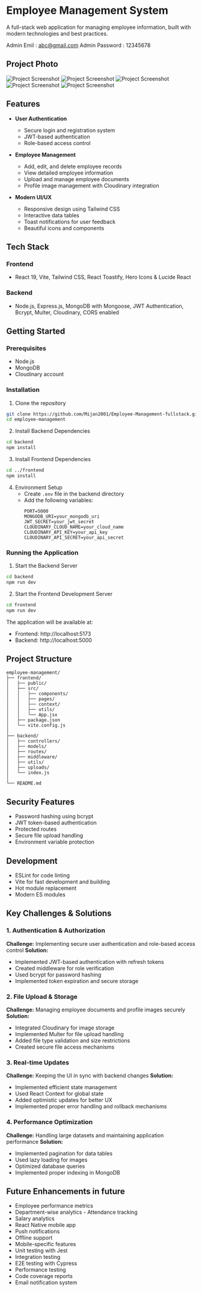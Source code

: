 ﻿# Employee Management System

A full-stack web application for managing employee information, built with modern technologies and best practices.

Admin Emil : abc@gmail.com
Admin Password : 12345678

## Project Photo

![Project Screenshot](./project-images/home.png)
![Project Screenshot](./project-images/admin-image1.png)
![Project Screenshot](./project-images/admin-image2.png)
![Project Screenshot](./project-images/admin-image3.png)
![Project Screenshot](./project-images/mobile-version.png)

## Features

-   **User Authentication**

    -   Secure login and registration system
    -   JWT-based authentication
    -   Role-based access control

-   **Employee Management**

    -   Add, edit, and delete employee records
    -   View detailed employee information
    -   Upload and manage employee documents
    -   Profile image management with Cloudinary integration

-   **Modern UI/UX**
    -   Responsive design using Tailwind CSS
    -   Interactive data tables
    -   Toast notifications for user feedback
    -   Beautiful icons and components

## Tech Stack

### Frontend

-   React 19, Vite, Tailwind CSS, React Toastify, Hero Icons & Lucide React

### Backend

-   Node.js, Express.js, MongoDB with Mongoose, JWT Authentication, Bcrypt, Multer, Cloudinary, CORS enabled

## Getting Started

### Prerequisites

-   Node.js
-   MongoDB
-   Cloudinary account

### Installation

1. Clone the repository

```bash
git clone https://github.com/Mijan2001/Employee-Management-fullstack.git
cd employee-management
```

2. Install Backend Dependencies

```bash
cd backend
npm install
```

3. Install Frontend Dependencies

```bash
cd ../frontend
npm install
```

4. Environment Setup
    - Create `.env` file in the backend directory
    - Add the following variables:
        ```
        PORT=5000
        MONGODB_URI=your_mongodb_uri
        JWT_SECRET=your_jwt_secret
        CLOUDINARY_CLOUD_NAME=your_cloud_name
        CLOUDINARY_API_KEY=your_api_key
        CLOUDINARY_API_SECRET=your_api_secret
        ```

### Running the Application

1. Start the Backend Server

```bash
cd backend
npm run dev
```

2. Start the Frontend Development Server

```bash
cd frontend
npm run dev
```

The application will be available at:

-   Frontend: http://localhost:5173
-   Backend: http://localhost:5000

## Project Structure

```
employee-management/
├── frontend/
│   ├── public/
│   ├── src/
│   │   ├── components/
│   │   ├── pages/
│   │   ├── context/
│   │   ├── utils/
│   │   └── App.jsx
│   ├── package.json
│   └── vite.config.js
│
├── backend/
│   ├── controllers/
│   ├── models/
│   ├── routes/
│   ├── middleware/
│   ├── utils/
│   ├── uploads/
│   └── index.js
│
└── README.md
```

## Security Features

-   Password hashing using bcrypt
-   JWT token-based authentication
-   Protected routes
-   Secure file upload handling
-   Environment variable protection

## Development

-   ESLint for code linting
-   Vite for fast development and building
-   Hot module replacement
-   Modern ES modules

## Key Challenges & Solutions

### 1. Authentication & Authorization

**Challenge:** Implementing secure user authentication and role-based access control
**Solution:**

-   Implemented JWT-based authentication with refresh tokens
-   Created middleware for role verification
-   Used bcrypt for password hashing
-   Implemented token expiration and secure storage

### 2. File Upload & Storage

**Challenge:** Managing employee documents and profile images securely
**Solution:**

-   Integrated Cloudinary for image storage
-   Implemented Multer for file upload handling
-   Added file type validation and size restrictions
-   Created secure file access mechanisms

### 3. Real-time Updates

**Challenge:** Keeping the UI in sync with backend changes
**Solution:**

-   Implemented efficient state management
-   Used React Context for global state
-   Added optimistic updates for better UX
-   Implemented proper error handling and rollback mechanisms

### 4. Performance Optimization

**Challenge:** Handling large datasets and maintaining application performance
**Solution:**

-   Implemented pagination for data tables
-   Used lazy loading for images
-   Optimized database queries
-   Implemented proper indexing in MongoDB

## Future Enhancements in future

-   Employee performance metrics
-   Department-wise analytics - Attendance tracking
-   Salary analytics
-   React Native mobile app
-   Push notifications
-   Offline support
-   Mobile-specific features
-   Unit testing with Jest
-   Integration testing
-   E2E testing with Cypress
-   Performance testing
-   Code coverage reports
-   Email notification system
